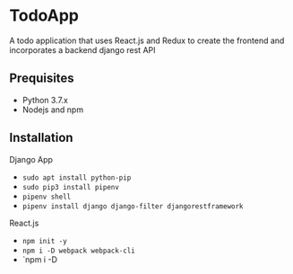 # TodoApp
A todo application that uses React.js and Redux to create the frontend and incorporates a backend django rest API

## Prequisites
- Python 3.7.x
- Nodejs and npm

## Installation
Django App
- `sudo apt install python-pip`
- `sudo pip3 install pipenv`
- `pipenv shell`
- `pipenv install django django-filter djangorestframework`


React.js
- `npm init -y`
- `npm i -D webpack webpack-cli`
- `npm i -D 
